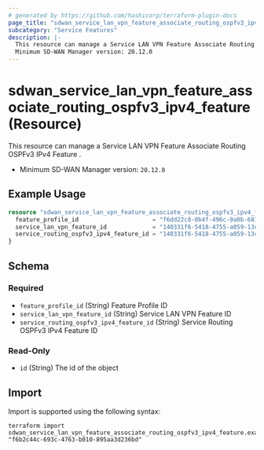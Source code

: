 ```yaml
---
# generated by https://github.com/hashicorp/terraform-plugin-docs
page_title: "sdwan_service_lan_vpn_feature_associate_routing_ospfv3_ipv4_feature Resource - terraform-provider-sdwan"
subcategory: "Service Features"
description: |-
  This resource can manage a Service LAN VPN Feature Associate Routing OSPFv3 IPv4 Feature .
  Minimum SD-WAN Manager version: 20.12.0
---
```


# sdwan_service_lan_vpn_feature_associate_routing_ospfv3_ipv4_feature (Resource)

This resource can manage a Service LAN VPN Feature Associate Routing OSPFv3 IPv4 Feature .
  - Minimum SD-WAN Manager version: `20.12.0`

## Example Usage

```terraform
resource "sdwan_service_lan_vpn_feature_associate_routing_ospfv3_ipv4_feature" "example" {
  feature_profile_id                     = "f6dd22c8-0b4f-496c-9a0b-6813d1f8b8ac"
  service_lan_vpn_feature_id             = "140331f6-5418-4755-a059-13c77eb96037"
  service_routing_ospfv3_ipv4_feature_id = "140331f6-5418-4755-a059-13c77eb96037"
}
```

<!-- schema generated by tfplugindocs -->
## Schema

### Required

- `feature_profile_id` (String) Feature Profile ID
- `service_lan_vpn_feature_id` (String) Service LAN VPN Feature ID
- `service_routing_ospfv3_ipv4_feature_id` (String) Service Routing OSPFv3 IPv4 Feature ID

### Read-Only

- `id` (String) The id of the object

## Import

Import is supported using the following syntax:

```shell
terraform import sdwan_service_lan_vpn_feature_associate_routing_ospfv3_ipv4_feature.example "f6b2c44c-693c-4763-b010-895aa3d236bd"
```
